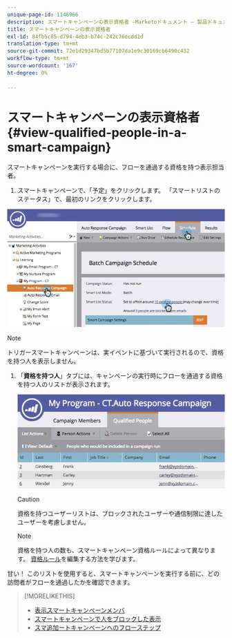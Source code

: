 ```yaml
---
unique-page-id: 1146966
description: スマートキャンペーンの表示資格者 —Marketoドキュメント — 製品ドキュメント
title: スマートキャンペーンの表示資格者
exl-id: 84fb5c85-d794-4eb3-b74c-242c76ecdd1d
translation-type: tm+mt
source-git-commit: 72e1d29347bd5b77107da1e9c30169cb6490c432
workflow-type: tm+mt
source-wordcount: '167'
ht-degree: 0%

---
```


# スマートキャンペーンの表示資格者{#view-qualified-people-in-a-smart-campaign}

スマートキャンペーンを実行する場合に、フローを通過する資格を持つ表示担当者。

1. スマートキャンペーンで、「予定」をクリックします。 「スマートリストのステータス」で、最初のリンクをクリックします。

![](assets/qualifedpeople-hands.png)

>[!NOTE]
>
>トリガースマートキャンペーンは、実イベントに基づいて実行されるので、資格を持つ人を表示しません。

1. 「**資格を持つ人**」タブには、キャンペーンの実行時にフローを通過する資格を持つ人のリストが表示されます。

   ![](assets/qualifiedpeople-tab.png)

   >[!CAUTION]
   >
   >資格を持つユーザーリストは、ブロックされたユーザーや通信制限に達したユーザーを考慮しません。

   >[!NOTE]
   >
   >資格を持つ人の数も、スマートキャンペーン資格ルールによって異なります。 [資格ルール](/help/marketo/product-docs/core-marketo-concepts/smart-campaigns/using-smart-campaigns/edit-qualification-rules-in-a-smart-campaign.md)を編集する方法を学びます。

甘い！ このリストを使用すると、スマートキャンペーンを実行する前に、どの訪問者がフローを通過したかを確認できます。

>[!MORELIKETHIS]
>
>* [表示スマートキャンペーンメンバ](/help/marketo/product-docs/core-marketo-concepts/smart-campaigns/smart-campaign-data/view-smart-campaign-members.md)
>* [スマートキャンペーンで人をブロックした表示](/help/marketo/product-docs/core-marketo-concepts/smart-campaigns/smart-campaign-data/view-blocked-people-in-a-smart-campaign.md)
>* [スマ追加ートキャンペーンへのフローステップ](/help/marketo/product-docs/core-marketo-concepts/smart-campaigns/flow-actions/add-a-flow-step-to-a-smart-campaign.md)

